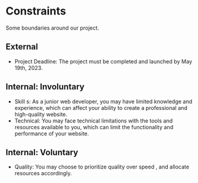 # Constraints

Some boundaries around our project.

## External

- Project Deadline: The project must be completed and launched by May
  19th, 2023.

## Internal: Involuntary

- Skill s: As a junior web developer, you may have limited knowledge and
  experience, which can affect your ability to create a professional and
  high-quality website.
- Technical: You may face technical limitations with the tools and resources
  available to you, which can limit the functionality and performance of your
  website.

## Internal: Voluntary

- Quality: You may choose to prioritize quality over speed , and allocate
  resources accordingly.
